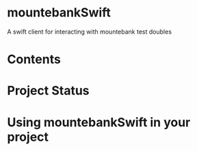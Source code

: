 # mountebankSwift
A swift client for interacting with mountebank test doubles

# Contents

# Project Status

# Using mountebankSwift in your project
